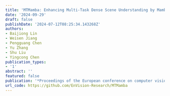 ```yaml
---
title: 'MTMamba: Enhancing Multi-Task Dense Scene Understanding by Mamba-Based Decoders'
date: '2024-09-29'
draft: false
publishDate: '2024-07-12T08:25:34.143268Z'
authors:
- Baijiong Lin
- Weisen Jiang
- Pengguang Chen
- Yu Zhang
- Shu Liu
- Yingcong Chen
publication_types:
- '1'
abstract: ''
featured: false
publication: '*Proceedings of the European conference on computer vision (ECCV)*'
url_code: https://github.com/EnVision-Research/MTMamba
---
```


